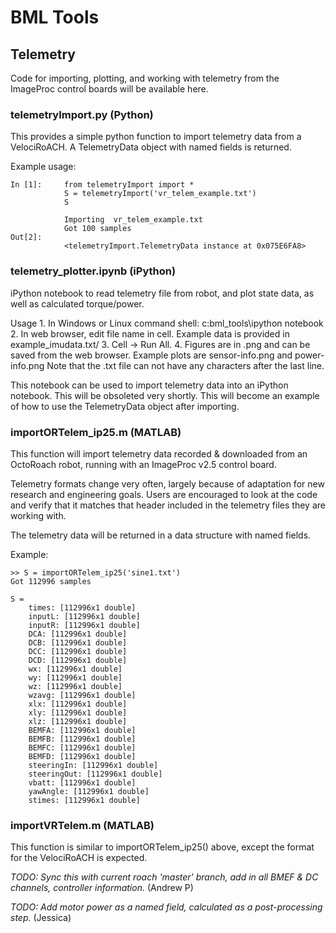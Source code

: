 BML Tools
===============

Telemetry
---------

Code for importing, plotting, and working with telemetry from the ImageProc control boards will be available here.

### telemetryImport.py  (Python)

This provides a simple python function to import telemetry data from a VelociRoACH. A TelemetryData object with named fields is returned.

Example usage:

	In [1]:		from telemetryImport import *
				S = telemetryImport('vr_telem_example.txt')
				S
	
				Importing  vr_telem_example.txt
				Got 100 samples
	Out[2]:
				<telemetryImport.TelemetryData instance at 0x075E6FA8>

### telemetry_plotter.ipynb  (iPython)
iPython notebook to read telemetry file from robot, and plot state data, as well as calculated torque/power. 

Usage
	1. In Windows or Linux command shell:
		c:bml_tools\ipython notebook
	2. In web browser, edit file name in cell. Example data is
	provided in example_imudata.txt/ 
	3. Cell -> Run All.
	4. Figures are in .png and can be saved from
	 the web browser. Example plots are sensor-info.png and 	power-info.png
Note that the .txt file can not have any characters after the last line.


This notebook can be used to import telemetry data into an iPython notebook. This will be obsoleted very shortly.
This will become an example of how to use the TelemetryData object after importing.

### importORTelem_ip25.m  (MATLAB)

This function will import telemetry data recorded & downloaded from an OctoRoach robot, running with an ImageProc v2.5 control board.

Telemetry formats change very often, largely because of adaptation for new research and engineering goals.
Users are encouraged to look at the code and verify that it matches that header included in the telemetry files they are working with.

The telemetry data will be returned in a data structure with named fields.

Example:

	>> S = importORTelem_ip25('sine1.txt')
	Got 112996 samples

	S = 
		times: [112996x1 double]
		inputL: [112996x1 double]
		inputR: [112996x1 double]
		DCA: [112996x1 double]
		DCB: [112996x1 double]
		DCC: [112996x1 double]
		DCD: [112996x1 double]
		wx: [112996x1 double]
		wy: [112996x1 double]
		wz: [112996x1 double]
		wzavg: [112996x1 double]
		xlx: [112996x1 double]
		xly: [112996x1 double]
		xlz: [112996x1 double]
		BEMFA: [112996x1 double]
		BEMFB: [112996x1 double]
		BEMFC: [112996x1 double]
		BEMFD: [112996x1 double]
		steeringIn: [112996x1 double]
		steeringOut: [112996x1 double]
		vbatt: [112996x1 double]
		yawAngle: [112996x1 double]
		stimes: [112996x1 double]


### importVRTelem.m  (MATLAB)

This function is similar to importORTelem_ip25() above, except the format for the VelociRoACH is expected.

*TODO: Sync this with current roach 'master' branch, add in all BMEF & DC channels, controller information.* (Andrew P)

*TODO: Add motor power as a named field, calculated as a post-processing step.* (Jessica)
